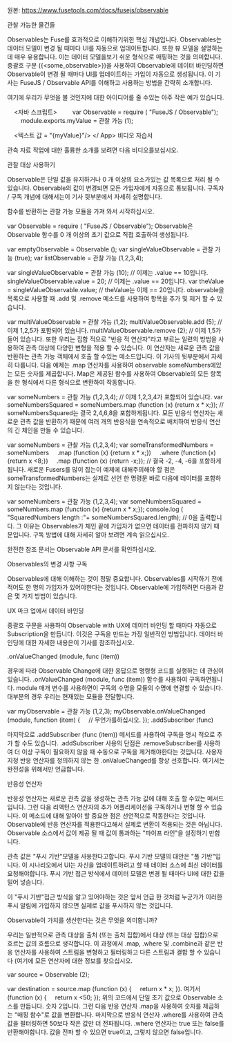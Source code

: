 원본: https://www.fusetools.com/docs/fusejs/observable

관찰 가능한 물건들

Observables는 Fuse를 효과적으로 이해하기위한 핵심 개념입니다. Observables는 데이터 모델이 변경 될 때마다 UI를 자동으로 업데이트합니다. 또한 뷰 모델을 설명하는 데 매우 유용합니다. 이는 데이터 모델을보기 쉬운 형식으로 매핑하는 것을 의미합니다. 중괄호 구문 ({<some_observable>})을 사용하여 Observable에 데이터 바인딩하면 Observable이 변경 될 때마다 UI를 업데이트하는 가입이 자동으로 생성됩니다. 이 기사는 FuseJS / Observable API를 이해하고 사용하는 방법을 간략히 소개합니다.

여기에 우리가 무엇을 볼 것인지에 대한 아이디어를 줄 수있는 아주 작은 예가 있습니다.

<App>
    <자바 스크립트>
        var Observable = require ( "FuseJS / Observable");
        module.exports.myValue = 관찰 가능 (1);
    </ JavaScript>

    <텍스트 값 = "{myValue}"/>
</ App>
비디오 자습서

관측 자료 작업에 대한 훌륭한 소개를 보려면 다음 비디오를보십시오.


관찰 대상 사용하기

Observable은 단일 값을 유지하거나 0 개 이상의 요소가있는 값 목록으로 처리 될 수 있습니다. Observable의 값이 변경되면 모든 가입자에게 자동으로 통보됩니다. 구독자 / 구독 개념에 대해서는이 기사 뒷부분에서 자세히 설명합니다.

함수를 반환하는 관찰 가능 모듈을 가져 와서 시작하십시오.

var Observable = require ( "FuseJS / Observable");
Observable은 Observable 함수를 0 개 이상의 초기 값으로 직접 호출하여 생성됩니다.

var emptyObservable = Observable ();
var singleValueObservable = 관찰 가능 (true);
var listObservable = 관찰 가능 (1,2,3,4);

var singleValueObservable = 관찰 가능 (10); // 이제는 .value == 10입니다.
singleValueObservable.value = 20; // 이제는 .value == 20입니다.
var theValue = singleValueObservable.value; // theValue는 이제 == 20입니다.
observable을 목록으로 사용할 때 .add 및 .remove 메소드를 사용하여 항목을 추가 및 제거 할 수 있습니다.

var multiValueObservable = 관찰 가능 (1,2);
multiValueObservable.add (5); // 이제 1,2,5가 포함되어 있습니다.
multiValueObservable.remove (2); // 이제 1,5가 들어 있습니다.
또한 우리는 집합 적으로 "반응 적 연산자"라고 부르는 일련의 방법을 사용하여 관측 대상에 다양한 변형을 적용 할 수 있습니다. 이 연산자는 새로운 관측 값을 반환하는 관측 가능 객체에서 호출 할 수있는 메소드입니다. 이 기사의 뒷부분에서 자세히 다룹니다. 다음 예제는 .map 연산자를 사용하여 observable someNumbers에있는 모든 숫자를 제곱합니다. Map은 제공된 함수를 사용하여 Observable의 모든 항목을 한 형식에서 다른 형식으로 변환하여 작동합니다.

var someNumbers = 관찰 가능 (1,2,3,4); // 이제 1,2,3,4가 포함되어 있습니다.
var someNumbersSquared = someNumbers.map (function (x) {return x * x;}); // someNumbersSquared는 결국 2,4,6,8을 포함하게됩니다.
모든 반응식 연산자는 새로운 관측 값을 반환하기 때문에 여러 개의 반응식을 연속적으로 배치하여 반응식 연산의 긴 체인을 만들 수 있습니다.

var someNumbers = 관찰 가능 (1,2,3,4);
var someTransformedNumbers = someNumbers
    .map (function (x) {return x * x;})
    .where (function (x) {return x <8;})
    .map (function (x) {return -x;}); // 결국 -2, -4, -6을 포함하게됩니다.
새로운 Fusers를 많이 잡는이 예제에 대해주의해야 할 점은 someTransformedNumbers는 실제로 선언 한 명령문 바로 다음에 데이터를 포함하지 않는다는 것입니다.

var someNumbers = 관찰 가능 (1,2,3,4);
var someNumbersSquared = someNumbers.map (function (x) {return x * x;});
console.log ( "SquaredNumbers length :"+ someNumbersSquared.length); // 0을 출력합니다.
그 이유는 Observables가 체인 끝에 가입자가 없으면 데이터를 전파하지 않기 때문입니다. 구독 방법에 대해 자세히 알아 보려면 계속 읽으십시오.

완전한 참조 문서는 Observable API 문서를 확인하십시오.

Observables의 변경 사항 구독

Observables에 대해 이해하는 것이 정말 중요합니다. Observables를 시작하기 전에 적어도 한 명의 가입자가 있어야한다는 것입니다. Observable에 가입하려면 다음과 같은 몇 가지 방법이 있습니다.

UX 마크 업에서 데이터 바인딩

중괄호 구문을 사용하여 Observable with UX에 데이터 바인딩 할 때마다 자동으로 Subscription을 만듭니다. 이것은 구독을 만드는 가장 일반적인 방법입니다. 데이터 바인딩에 대한 자세한 내용은이 기사를 참조하십시오.

.onValueChanged (module, func (item))

경우에 따라 Observable Change에 대한 응답으로 명령형 코드를 실행하는 데 관심이 있습니다. .onValueChanged (module, func (item)) 함수를 사용하여 구독하면됩니다. module 매개 변수를 사용하면이 구독의 수명을 모듈의 수명에 연결할 수 있습니다. 대부분의 경우 우리는 현재있는 모듈을 전달합니다.

var myObservable = 관찰 가능 (1,2,3);
myObservable.onValueChanged (module, function (item) {
    // 무언가를하십시오.
});
.addSubscriber (func)

마지막으로 .addSubscriber (func (item)) 메서드를 사용하여 구독을 명시 적으로 추가 할 수도 있습니다. .addSubscriber 사용의 단점은 .removeSubscriber를 사용하여 더 이상 구독이 필요하지 않을 때 수동으로 구독을 제거해야한다는 것입니다. 사용자 지정 반응 연산자를 정의하지 않는 한 .onValueChanged를 항상 선호합니다. 여기서는 완전성을 위해서만 언급합니다.

반응성 연산자

반응성 연산자는 새로운 관측 값을 생성하는 관측 가능 값에 대해 호출 할 수있는 메서드입니다. 그런 다음 리액턴스 연산자의 추가 어플리케이션을 구독하거나 변형 할 수 있습니다. 이 메소드에 대해 알아야 할 중요한 점은 선언적으로 작동한다는 것입니다. Observable에 반응 연산자를 적용한다고해서 실제로 변환이 적용되는 것은 아닙니다. Observable 소스에서 값이 제공 될 때 값이 통과하는 "파이프 라인"을 설정하기 만합니다.

관측 값은 "푸시 기반"모델을 사용한다고합니다. 푸시 기반 모델의 대안은 "풀 기반"입니다. 이 시나리오에서 UI는 자신을 업데이트하려고 할 때 데이터 소스에 최신 데이터를 요청해야합니다. 푸시 기반 접근 방식에서 데이터 모델은 변경 될 때마다 UI에 대한 값을 밀어 넣습니다.

이 "푸시 기반"접근 방식을 알고 있어야하는 것은 앞서 언급 한 것처럼 누군가가 이러한 푸시 알림에 가입하지 않으면 실제로 값을 푸시하지 않는 것입니다.

Observable이 가치를 생산한다는 것은 무엇을 의미합니까?

우리는 일반적으로 관측 대상을 출처 (또는 출처 집합)에서 대상 (또는 대상 집합)으로 흐르는 값의 흐름으로 생각합니다. 이 과정에서 .map, .where 및 .combine과 같은 반응 연산자를 사용하여 스트림을 변형하고 필터링하고 다른 스트림과 결합 할 수 있습니다 (여기에 모든 연산자에 대한 정보를 찾으십시오.

var source = Observable (2);

var destination = source.map (function (x) {
    return x * x;
}). 여기서 (function (x) {
    return x <50;
});
위의 코드에서 단일 초기 값으로 Observable 소스를 만듭니다. 숫자 2입니다. 그런 다음 반응 연산자 .map을 사용하여 숫자를 제곱하는 "매핑 함수"로 값을 변환합니다. 마지막으로 반응식 연산자 .where를 사용하여 관측 값을 필터링하면 50보다 작은 값만 더 전파됩니다. .where 연산자는 true 또는 false를 반환해야합니다. 값을 전파 할 수 있으면 true이고, 그렇지 않으면 false입니다.
